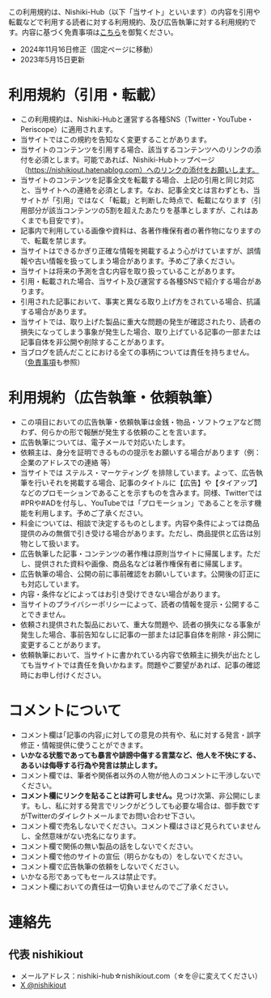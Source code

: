 この利用規約は、Nishiki-Hub（以下「当サイト」といいます）の内容を引用や転載などで利用する読者に対する利用規約、及び広告執筆に対する利用規約です。内容に基づく免責事項は<a href="https://nishikiout.hatenablog.com/entry/disclaimer">こちら</a>を御覧ください。

<!-- more -->

* 2024年11月16日修正（固定ページに移動）
* 2023年5月15日更新

# 利用規約（引用・転載）

* この利用規約は、Nishiki-Hubと運営する各種SNS（Twitter・YouTube・Periscope）に適用されます。
* 当サイトではこの規約を告知なく変更することがあります。
* 当サイトのコンテンツを引用する場合、該当するコンテンツへのリンクの添付を必須とします。可能であれば、Nishiki-Hubトップページ（https://nishikiout.hatenablog.com）へのリンクの添付をお願いします。
* 当サイトのコンテンツを記事全文を転載する場合、上記の引用と同じ対応と、当サイトへの連絡を必須とします。なお、記事全文とは言わずとも、当サイトが「引用」ではなく「転載」と判断した時点で、転載になります（引用部分が該当コンテンツの5割を超えたあたりを基準としますが、これはあくまでも目安です）。
* 記事内で利用している画像や資料は、各著作権保有者の著作物になりますので、転載を禁じます。
* 当サイトはできるかぎり正確な情報を掲載するよう心がけていますが、誤情報や古い情報を扱ってしまう場合があります。予めご了承ください。
* 当サイトは将来の予測を含む内容を取り扱っていることがあります。
* 引用・転載された場合、当サイト及び運営する各種SNSで紹介する場合があります。
* 引用された記事において、事実と異なる取り上げ方をされている場合、抗議する場合があります。
* 当サイトでは、取り上げた製品に重大な問題の発生が確認されたり、読者の損失になってしまう事象が発生した場合、取り上げている記事の一部または記事自体を非公開や削除することがあります。
* 当ブログを読んだことにおける全ての事柄については責任を持ちません。（<a href="https://nishikiout.hatenablog.com/entry/disclaimer">免責事項</a>も参照）

# 利用規約（広告執筆・依頼執筆）

* この項目においての広告執筆・依頼執筆は金銭・物品・ソフトウェアなど問わず、何らかの形で報酬が発生する依頼のことを言います。
* 広告執筆については、電子メールで対応いたします。
* 依頼主は、身分を証明できるものの提示をお願いする場合があります（例：企業のアドレスでの連絡 等）
* 当サイトでは ステルス・マーケティング を排除しています。よって、広告執筆を行いそれを掲載する場合、記事のタイトルに【広告】や【タイアップ】などのプロモーションであることを示すものを含みます。同様、Twitterでは#PRや#ADを付与し、YouTubeでは「プロモーション」であることを示す機能を利用します。予めご了承ください。
* 料金については、相談で決定するものとします。内容や条件によっては商品提供のみの無償で引き受ける場合があります。ただし、商品提供と広告は別物として扱います。
* 広告執筆した記事・コンテンツの著作権は原則当サイトに帰属します。ただし、提供された資料や画像、商品名などは著作権保有者に帰属します。
* 広告執筆の場合、公開の前に事前確認をお願いしています。公開後の訂正にも対応しています。
* 内容・条件などによってはお引き受けできない場合があります。
* 当サイトのプライバシーポリシーによって、読者の情報を提示・公開することできません。
* 依頼され提供された製品において、重大な問題や、読者の損失になる事象が発生した場合、事前告知なしに記事の一部または記事自体を削除・非公開に変更することがあります。
* 依頼執筆において、当サイトに書かれている内容で依頼主に損失が出たとしても当サイトでは責任を負いかねます。問題やご要望があれば、記事の確認時にお申し付けください。

# コメントについて

* コメント欄は｢記事の内容｣に対しての意見の共有や、私に対する発言・誤字修正・情報提供に使うことができます。
* <b>いかなる状態であっても暴言や誹謗中傷する言葉など、他人を不快にする、あるいは侮辱する行為や発言は禁止します。</b>
* コメント欄では、筆者や関係者以外の人物が他人のコメントに干渉しないでください。
* <b>コメント欄にリンクを貼ることは許可しません。</b>見つけ次第、非公開にします。もし、私に対する発言でリンクがどうしても必要な場合は、御手数ですがTwitterのダイレクトメールまでお問い合わせ下さい。
* コメント欄で売名しないでください。コメント欄はさほど見られていませんし、全然意味がない売名になります。
* コメント欄で関係の無い製品の話をしないでください。
* コメント欄で他のサイトの宣伝（明らかなもの）をしないでください。
* コメント欄で広告執筆の依頼をしないでください。
* いかなる形であってもセールスは禁止です。
* コメント欄においての責任は一切負いませんのでご了承ください。

# 連絡先

## 代表 nishikiout

* メールアドレス：nishiki-hub☆nishikiout.com（☆を＠に変えてください）
* [X @nishikiout](https://x.com/nishikiout)